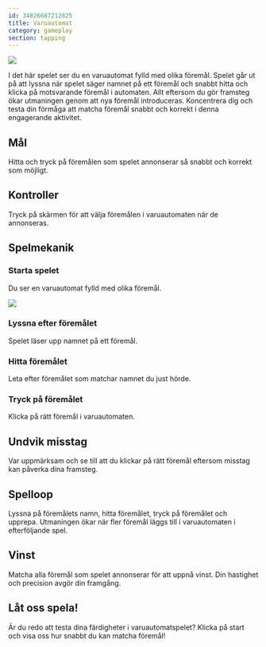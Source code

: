 ```yaml
---
id: 34826687212825
title: Varuautomat
category: gameplay
section: tapping
---
```

![](https://help.studycat.com/hc/article_attachments/34826687209753)

I det här spelet ser du en varuautomat fylld med olika föremål. Spelet går ut på att lyssna när spelet säger namnet på ett föremål och snabbt hitta och klicka på motsvarande föremål i automaten. Allt eftersom du gör framsteg ökar utmaningen genom att nya föremål introduceras. Koncentrera dig och testa din förmåga att matcha föremål snabbt och korrekt i denna engagerande aktivitet.

## Mål

Hitta och tryck på föremålen som spelet annonserar så snabbt och korrekt som möjligt.

## Kontroller

Tryck på skärmen för att välja föremålen i varuautomaten när de annonseras.

## Spelmekanik

### Starta spelet

Du ser en varuautomat fylld med olika föremål.

![](https://help.studycat.com/hc/article_attachments/34826690323225)

### Lyssna efter föremålet

Spelet läser upp namnet på ett föremål.

### Hitta föremålet

Leta efter föremålet som matchar namnet du just hörde.

### Tryck på föremålet

Klicka på rätt föremål i varuautomaten.

## Undvik misstag

Var uppmärksam och se till att du klickar på rätt föremål eftersom misstag kan påverka dina framsteg.

## Spelloop

Lyssna på föremålets namn, hitta föremålet, tryck på föremålet och upprepa. Utmaningen ökar när fler föremål läggs till i varuautomaten i efterföljande spel.

## Vinst

Matcha alla föremål som spelet annonserar för att uppnå vinst. Din hastighet och precision avgör din framgång.

## Låt oss spela!

Är du redo att testa dina färdigheter i varuautomatspelet? Klicka på start och visa oss hur snabbt du kan matcha föremål!

